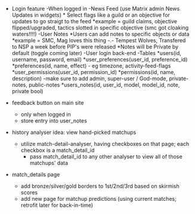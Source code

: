 - Login feature
	-When logged in
		-News Feed (use Matrix admin News Updates in widgets)
			* Select flags like a guild or an objective for updates to go straigt to the feed
				*example = guild claims, objective flipped/upgraded, tactics slotted in specific objective (smc got cloaking waters!!!!)
		-User Notes
			*Users can add notes to specific objects or data
				*example = SMC, Mag loves this thing -.-
							Tempest Wolves, Transfered to NSP a week before PIP's were released
			*Notes will be Private by default (toggle coming later)
	-User login back-end
		-Tables
			*users(id, username, password, email)
			*user_preferences(user_id, preference_id)
			*preferences(id, name, effect)
				- eg timezone, activity-feed-flags
			*user_permissions(user_id, permission_id)
			*permissions(id, name, description)
				-make sure to add admin, super-user / God-mode, private-notes, public-notes
			*users_notes(id, user_id, model, model_id, note, private bool)
- feedback button on main site
	- only when logged in
	- store entry into user_notes

- history analyser idea: view hand-picked matchups
	- utilize match-detail-analyser, having checkboxes on that page; each checkbox is a match_detail_id
		- pass match_detail_id to any other analyser to view all of those matchups' data

- match_details page
	- add bronze/silver/gold borders to 1st/2nd/3rd based on skirmish scores
	- add new page for matchup predictions (using current matches; retrofit later for back-in-time)